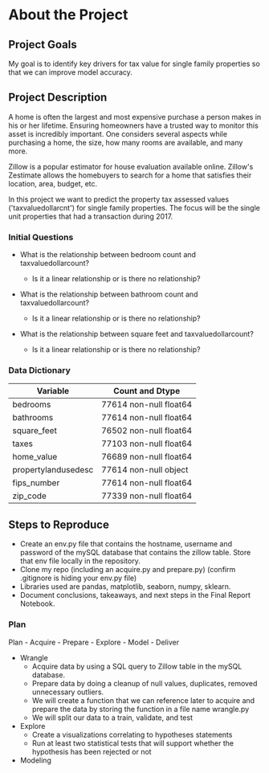 # About the Project

## Project Goals

My goal is to identify key drivers for tax value for single family properties so that we can improve model accuracy.

## Project Description

A home is often the largest and most expensive purchase a person makes in his or her lifetime. Ensuring homeowners have a trusted way to monitor this asset is incredibly important. One considers several aspects while purchasing a home, the size, how many rooms are available, and many more.

Zillow is a popular estimator for house evaluation available online.  Zillow's Zestimate allows the homebuyers to search for a home that satisfies their location, area, budget, etc.

In this project we want to predict the property tax assessed values ('taxvaluedollarcnt') for single family properties. The focus will be the single unit properties that had a transaction during 2017.


### Initial Questions

- What is the relationship between bedroom count and taxvaluedollarcount?
    - Is it a linear relationship or is there no relationship?
    
- What is the relationship between bathroom count and taxvaluedollarcount?
    - Is it a linear relationship or is there no relationship?

- What is the relationship between square feet and taxvaluedollarcount?
    - Is it a linear relationship or is there no relationship?




### Data Dictionary

| Variable            |     Count and Dtype  |
| ----------------    | ------------------ |
|bedrooms             | 77614 non-null  float64 |
|bathrooms            | 77614 non-null  float64 |
|square_feet          | 76502 non-null  float64 |
|taxes                | 77103 non-null  float64 |
|home_value           | 76689 non-null  float64 |
|propertylandusedesc  | 77614 non-null  object  |
|fips_number          | 77614 non-null  float64 |
|zip_code             | 77339 non-null  float64 |



## Steps to Reproduce

- Create an env.py file that contains the hostname, username and password of the mySQL database that contains the zillow table. Store that env file locally in the repository.
- Clone my repo (including an acquire.py and prepare.py) (confirm .gitignore is hiding your env.py file)
- Libraries used are pandas, matplotlib, seaborn, numpy, sklearn.
- Document conclusions, takeaways, and next steps in the Final Report Notebook.

### Plan

Plan - Acquire - Prepare - Explore - Model - Deliver

- Wrangle
    - Acquire data by using a SQL query to Zillow table in the mySQL database.
    - Prepare data by doing a cleanup of null values, duplicates, removed unnecessary outliers.
    - We will create a function that we can reference later to acquire and prepare the data by storing the function in a file name wrangle.py
    - We will split our data to a train, validate, and test
- Explore
    - Create a visualizations correlating to hypotheses statements
    - Run at least two statistical tests that will support whether the hypothesis has been rejected or not
- Modeling
